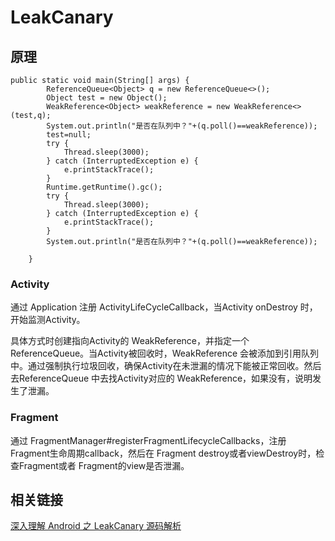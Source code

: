# LeakCanary

## 原理

```text
public static void main(String[] args) {
        ReferenceQueue<Object> q = new ReferenceQueue<>();
        Object test = new Object();
        WeakReference<Object> weakReference = new WeakReference<>(test,q);
        System.out.println("是否在队列中？"+(q.poll()==weakReference));
        test=null;
        try {
            Thread.sleep(3000);
        } catch (InterruptedException e) {
            e.printStackTrace();
        }
        Runtime.getRuntime().gc();
        try {
            Thread.sleep(3000);
        } catch (InterruptedException e) {
            e.printStackTrace();
        }
        System.out.println("是否在队列中？"+(q.poll()==weakReference));

    }
```

### Activity

通过 Application 注册 ActivityLifeCycleCallback，当Activity onDestroy 时，开始监测Activity。

具体方式时创建指向Activity的 WeakReference，并指定一个 ReferenceQueue。当Activity被回收时，WeakReference 会被添加到引用队列中。通过强制执行垃圾回收，确保Activity在未泄漏的情况下能被正常回收。然后去ReferenceQueue 中去找Activity对应的 WeakReference，如果没有，说明发生了泄漏。

### Fragment

通过 FragmentManager\#registerFragmentLifecycleCallbacks，注册Fragment生命周期callback，然后在 Fragment destroy或者viewDestroy时，检查Fragment或者 Fragment的view是否泄漏。

## 相关链接

[深入理解 Android 之 LeakCanary 源码解析](https://allenwu.itscoder.com/leakcanary-source)

